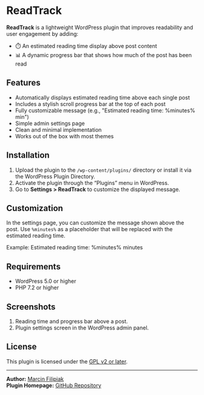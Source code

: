# ReadTrack

**ReadTrack** is a lightweight WordPress plugin that improves readability and user engagement by adding:
- ⏱️ An estimated reading time display above post content
- 📊 A dynamic progress bar that shows how much of the post has been read

## Features

- Automatically displays estimated reading time above each single post
- Includes a stylish scroll progress bar at the top of each post
- Fully customizable message (e.g., "Estimated reading time: %minutes% min")
- Simple admin settings page
- Clean and minimal implementation
- Works out of the box with most themes

## Installation

1. Upload the plugin to the `/wp-content/plugins/` directory or install it via the WordPress Plugin Directory.
2. Activate the plugin through the “Plugins” menu in WordPress.
3. Go to **Settings > ReadTrack** to customize the displayed message.

## Customization

In the settings page, you can customize the message shown above the post. Use `%minutes%` as a placeholder that will be replaced with the estimated reading time.

Example:
Estimated reading time: %minutes% minutes


## Requirements

- WordPress 5.0 or higher
- PHP 7.2 or higher

## Screenshots

1. Reading time and progress bar above a post.
2. Plugin settings screen in the WordPress admin panel.

## License

This plugin is licensed under the [GPL v2 or later](https://www.gnu.org/licenses/gpl-2.0.html).

---

**Author:** [Marcin Filipiak](https://github.com/marcin-filipiak)  
**Plugin Homepage:** [GitHub Repository](https://github.com/marcin-filipiak/wordpress_readtrack)

